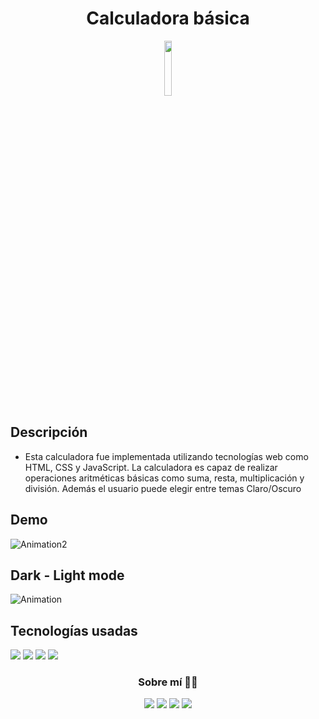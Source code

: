 <h1 align="center">Calculadora básica</h1>
<div align="center">
  <a><img src="https://img.shields.io/badge/Estado%3A-Terminado-success" width="15%"></a>
</div>

<h2>Descripción</h2>

- Esta calculadora fue implementada utilizando tecnologías web como HTML, CSS y JavaScript. La calculadora es capaz de realizar operaciones aritméticas básicas como suma, resta, multiplicación y división. Además el usuario puede elegir entre temas Claro/Oscuro

<h2>Demo</h2>

![Animation2](https://github.com/D4vc-198/calculadora/assets/69604964/3dc27639-4751-470b-a45d-2c97f1c83ab2)


<h2>Dark - Light mode </h2>

![Animation](https://github.com/D4vc-198/calculadora/assets/69604964/f9e91e0d-1acd-4a3b-961b-02faf480f548)


<h2>Tecnologías usadas</h2>

<img src="https://img.shields.io/badge/HTML5-E34F26?style=for-the-badge&logo=html5&logoColor=white">&nbsp;<img src="https://img.shields.io/badge/CSS3-1572B6?style=for-the-badge&logo=css3&logoColor=white">&nbsp;<img src="https://img.shields.io/badge/JavaScript-323330?style=for-the-badge&logo=javascript&logoColor=F7DF1E">&nbsp;<img src="https://img.shields.io/badge/React-20232A?style=for-the-badge&logo=react&logoColor=61DAFB">

<h3 align="center">Sobre mí 👨‍💻</h3>
<p align="center"><a href="https://www.facebook.com/D4vc198/"><img src="https://img.shields.io/badge/Facebook-1877F2?style=for-the-badge&logo=facebook&logoColor=white"></a>&nbsp;<a href="https://www.linkedin.com/in/diego-a-valdez-a4405a213/"><img src="https://img.shields.io/badge/LinkedIn-0077B5?style=for-the-badge&logo=linkedin&logoColor=white"></a>&nbsp;<a href="https://github.com/d4vc-198"><img src="https://img.shields.io/badge/GitHub-100000?style=for-the-badge&logo=github&logoColor=white"></a>&nbsp;<a href="https://play.google.com/store/apps/developer?id=Diego+A.+Valdez&hl=es_MX"><img src="https://img.shields.io/badge/Google_Play-414141?style=for-the-badge&logo=google-play&logoColor=white"></a>
</p>
